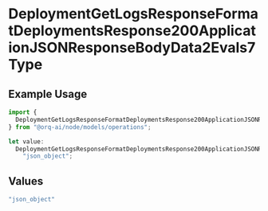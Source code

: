 # DeploymentGetLogsResponseFormatDeploymentsResponse200ApplicationJSONResponseBodyData2Evals7Type

## Example Usage

```typescript
import {
  DeploymentGetLogsResponseFormatDeploymentsResponse200ApplicationJSONResponseBodyData2Evals7Type,
} from "@orq-ai/node/models/operations";

let value:
  DeploymentGetLogsResponseFormatDeploymentsResponse200ApplicationJSONResponseBodyData2Evals7Type =
    "json_object";
```

## Values

```typescript
"json_object"
```
